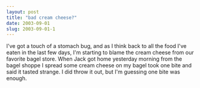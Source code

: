 ```yaml
---
layout: post
title: "bad cream cheese?"
date: 2003-09-01
slug: 2003-09-01-1
---
```


I&apos;ve got a touch of a stomach bug, and as I think back to all the food I&apos;ve eaten in the last few days, I&apos;m starting to blame the cream cheese from our favorite bagel store.   When Jack got home yesterday morning from the bagel shoppe I spread some cream cheese on my bagel took one bite and said it tasted strange.  I did throw it out, but I&apos;m guessing one bite was enough.
